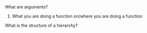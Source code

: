 What are arguments?

1. What you are doing a function on/where you are doing a function

What is the structure of a hierarchy?